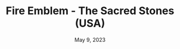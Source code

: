 ---
layout: gba
title: "Fire Emblem - The Sacred Stones (USA)"
categories:
 - approved
 - gba
 - universal
 - safe
tags:
- fire emblem
date: May 9, 2023
permalink: /games/fe-tss/play/details
publisher: Nintendo
gid: fe-tss
---